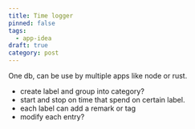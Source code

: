 ```yaml
---
title: Time logger
pinned: false
tags:
  - app-idea
draft: true
category: post
---
```

One db, can be use by multiple apps like node or rust.

- create label and group into category?
- start and stop on time that spend on certain label.
- each label can add a remark or tag
- modify each entry?